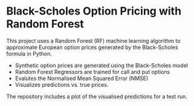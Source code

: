 # Black-Scholes Option Pricing with Random Forest

This project uses a Random Forest (RF) machine learning algorithm to approximate European option prices generated by the Black-Scholes formula in Python. 

- Synthetic option prices are generated using the Black-Scholes model
- Random Forest Regressors are trained for call and put options
- Evalutes the Normalised Mean Squared Error (NMSE)
- Visualizes predictions vs. true prices.

The repository includes a plot of the visualised predictions for a test run.
